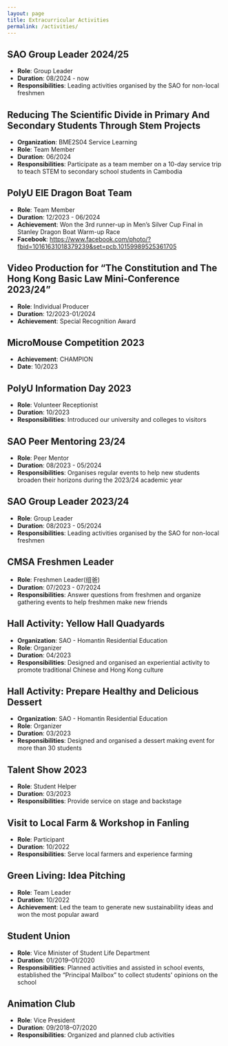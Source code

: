 ```yaml
---
layout: page
title: Extracurricular Activities
permalink: /activities/
---
```




## SAO Group Leader 2024/25
- **Role**: Group Leader
- **Duration**: 08/2024 - now
- **Responsibilities**: Leading activities organised by the SAO for non-local freshmen

## Reducing The Scientific Divide in Primary And Secondary Students Through Stem Projects
- **Organization**: BME2S04 Service Learning
- **Role**: Team Member
- **Duration**: 06/2024
- **Responsibilities**: Participate as a team member on a 10-day service trip to teach STEM to secondary school students in Cambodia

## PolyU EIE Dragon Boat Team
- **Role**: Team Member
- **Duration**: 12/2023 - 06/2024
- **Achievement**: Won the 3rd runner-up in Men’s Silver Cup Final in Stanley Dragon Boat Warm-up Race
- **Facebook**: https://www.facebook.com/photo/?fbid=10161631018379239&set=pcb.10159989525361705

## Video Production for “The Constitution and The Hong Kong Basic Law Mini-Conference 2023/24”
- **Role**: Individual Producer
- **Duration**: 12/2023-01/2024
- **Achievement**: Special Recognition Award

## MicroMouse Competition 2023
- **Achievement**: CHAMPION
- **Date**: 10/2023

## PolyU Information Day 2023
- **Role**: Volunteer Receptionist
- **Duration**: 10/2023
- **Responsibilities**: Introduced our university and colleges to visitors

## SAO Peer Mentoring 23/24
- **Role**: Peer Mentor
- **Duration**: 08/2023 - 05/2024
- **Responsibilities**: Organises regular events to help new students broaden their horizons during the 2023/24 academic year

## SAO Group Leader 2023/24
- **Role**: Group Leader
- **Duration**: 08/2023 - 05/2024
- **Responsibilities**: Leading activities organised by the SAO for non-local freshmen

## CMSA Freshmen Leader 
- **Role**: Freshmen Leader(组爸)
- **Duration**: 07/2023 - 07/2024
- **Responsibilities**: Answer questions from freshmen and organize gathering events to help freshmen make new friends

## Hall Activity: Yellow Hall Quadyards
- **Organization**: SAO - Homantin Residential Education
- **Role**: Organizer
- **Duration**: 04/2023
- **Responsibilities**: Designed and organised an experiential activity to promote traditional Chinese and Hong Kong culture

## Hall Activity: Prepare Healthy and Delicious Dessert
- **Organization**: SAO - Homantin Residential Education
- **Role**: Organizer
- **Duration**: 03/2023
- **Responsibilities**: Designed and organised a dessert making event for more than 30 students

## Talent Show 2023
- **Role**: Student Helper
- **Duration**: 03/2023
- **Responsibilities**: Provide service on stage and backstage

## Visit to Local Farm & Workshop in Fanling
- **Role**: Participant
- **Duration**: 10/2022
- **Responsibilities**: Serve local farmers and experience farming

## Green Living: Idea Pitching
- **Role**: Team Leader
- **Duration**: 10/2022
- **Achievement**: Led the team to generate new sustainability ideas and won the most popular award

## Student Union
- **Role**: Vice Minister of Student Life Department
- **Duration**: 01/2019–01/2020
- **Responsibilities**: Planned activities and assisted in school events, established the “Principal Mailbox” to collect students' opinions on the school

## Animation Club
- **Role**: Vice President
- **Duration**: 09/2018–07/2020
- **Responsibilities**: Organized and planned club activities
